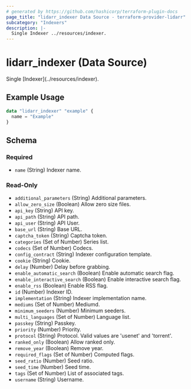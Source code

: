 ```yaml
---
# generated by https://github.com/hashicorp/terraform-plugin-docs
page_title: "lidarr_indexer Data Source - terraform-provider-lidarr"
subcategory: "Indexers"
description: |-
  Single Indexer ../resources/indexer.
---
```


# lidarr_indexer (Data Source)

<!-- subcategory:Indexers -->Single [Indexer](../resources/indexer).

## Example Usage

```terraform
data "lidarr_indexer" "example" {
  name = "Example"
}
```

<!-- schema generated by tfplugindocs -->
## Schema

### Required

- `name` (String) Indexer name.

### Read-Only

- `additional_parameters` (String) Additional parameters.
- `allow_zero_size` (Boolean) Allow zero size files.
- `api_key` (String) API key.
- `api_path` (String) API path.
- `api_user` (String) API User.
- `base_url` (String) Base URL.
- `captcha_token` (String) Captcha token.
- `categories` (Set of Number) Series list.
- `codecs` (Set of Number) Codecs.
- `config_contract` (String) Indexer configuration template.
- `cookie` (String) Cookie.
- `delay` (Number) Delay before grabbing.
- `enable_automatic_search` (Boolean) Enable automatic search flag.
- `enable_interactive_search` (Boolean) Enable interactive search flag.
- `enable_rss` (Boolean) Enable RSS flag.
- `id` (Number) Indexer ID.
- `implementation` (String) Indexer implementation name.
- `mediums` (Set of Number) Mediumd.
- `minimum_seeders` (Number) Minimum seeders.
- `multi_languages` (Set of Number) Language list.
- `passkey` (String) Passkey.
- `priority` (Number) Priority.
- `protocol` (String) Protocol. Valid values are 'usenet' and 'torrent'.
- `ranked_only` (Boolean) Allow ranked only.
- `remove_year` (Boolean) Remove year.
- `required_flags` (Set of Number) Computed flags.
- `seed_ratio` (Number) Seed ratio.
- `seed_time` (Number) Seed time.
- `tags` (Set of Number) List of associated tags.
- `username` (String) Username.


